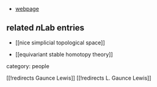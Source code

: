 

* [webpage](http://math.syr.edu/Bios/lewis.html)

## related $n$Lab entries

* [[nice simplicial topological space]]

* [[equivariant stable homotopy theory]]

category: people

[[!redirects Gaunce Lewis]]
[[!redirects L. Gaunce Lewis]]